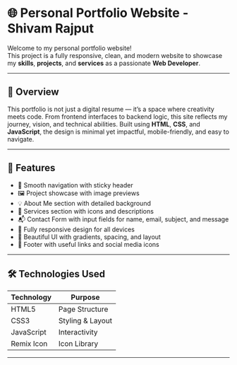 # 🌐 Personal Portfolio Website - Shivam Rajput

Welcome to my personal portfolio website!  
This project is a fully responsive, clean, and modern website to showcase my **skills**, **projects**, and **services** as a passionate **Web Developer**.

---

## 📌 Overview

This portfolio is not just a digital resume — it’s a space where creativity meets code. From frontend interfaces to backend logic, this site reflects my journey, vision, and technical abilities. Built using **HTML**, **CSS**, and **JavaScript**, the design is minimal yet impactful, mobile-friendly, and easy to navigate.

---

## 🚀 Features

- 🎯 Smooth navigation with sticky header  
- 🖼️ Project showcase with image previews                           
- 💡 About Me section with detailed background  
- 💼 Services section with icons and descriptions  
- 📬 Contact Form with input fields for name, email, subject, and message  
- 🧭 Fully responsive design for all devices  
- 🎨 Beautiful UI with gradients, spacing, and layout  
- 🔗 Footer with useful links and social media icons

---

## 🛠️ Technologies Used

| Technology | Purpose             |
|------------|---------------------|
| HTML5      | Page Structure      |
| CSS3       | Styling & Layout    |
| JavaScript | Interactivity       |
| Remix Icon | Icon Library        |

---





